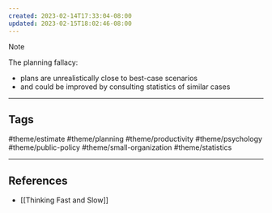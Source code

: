 ```yaml
---
created: 2023-02-14T17:33:04-08:00
updated: 2023-02-15T18:02:46-08:00
---
```


> [!NOTE]
> The planning fallacy:
> - plans are unrealistically close to best-case scenarios
> - and could be improved by consulting statistics of similar cases

---
## Tags
#theme/estimate #theme/planning #theme/productivity #theme/psychology #theme/public-policy #theme/small-organization #theme/statistics 

---
## References
- [[Thinking Fast and Slow]]